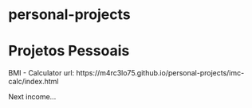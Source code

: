# personal-projects
# Projetos Pessoais 
<div>
  <p>BMI - Calculator url: https://m4rc3lo75.github.io/personal-projects/imc-calc/index.html</p>
</div>
Next income...
